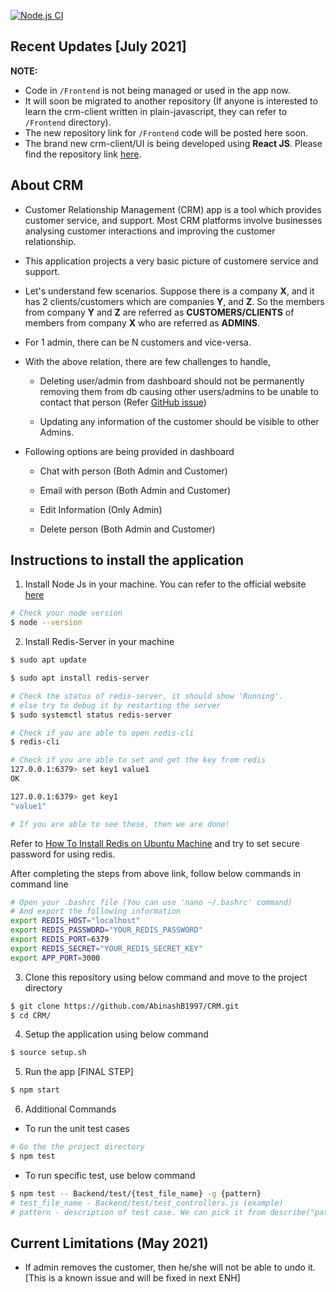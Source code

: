 [![Node.js CI](https://github.com/AbinashB1997/CRM/actions/workflows/github-actions.yml/badge.svg?branch=master)](https://github.com/AbinashB1997/CRM/actions/workflows/github-actions.yml)

## Recent Updates [July 2021]

**NOTE:**
- Code in `/Frontend` is not being managed or used in the app now.
- It will soon be migrated to another repository (If anyone is interested to learn the crm-client written in plain-javascript, they can refer to `/Frontend` directory).
- The new repository link for `/Frontend` code will be posted here soon.
- The brand new crm-client/UI is being developed using **React JS**. Please find the repository link [here](https://github.com/AbinashB1997/crm-client).

## About CRM
- Customer Relationship Management (CRM) app is a tool which provides customer service, and support. Most CRM platforms involve businesses analysing customer interactions and improving the customer relationship.

- This application projects a very basic picture of customere service and support.

- Let's understand few scenarios. Suppose there is a company **X**, and it has 2 clients/customers which are companies **Y**, and **Z**. So the members from company **Y** and **Z** are referred as **CUSTOMERS/CLIENTS** of members from company **X** who are referred as **ADMINS**.

- For 1 admin, there can be N customers and vice-versa.

- With the above relation, there are few challenges to handle,
    - Deleting user/admin from dashboard should not be permanently removing them from db causing other users/admins to be unable to contact that person (Refer [GitHub issue](https://github.com/AbinashB1997/CRM/issues/31))
    
    - Updating any information of the customer should be visible to other Admins.
- Following options are being provided in dashboard
    - Chat with person (Both Admin and Customer)

    - Email with person (Both Admin and Customer)
    
    - Edit Information (Only Admin)
    
    - Delete person (Both Admin and Customer)

## Instructions to install the application
1. Install Node Js in your machine. You can refer to the official website [here](https://nodejs.org/en/download/)

```bash
# Check your node version
$ node --version
```

2. Install Redis-Server in your machine

```bash
$ sudo apt update

$ sudo apt install redis-server

# Check the status of redis-server, it should show 'Running'.
# else try to debug it by restarting the server
$ sudo systemctl status redis-server

# Check if you are able to open redis-cli
$ redis-cli

# Check if you are able to set and get the key from redis
127.0.0.1:6379> set key1 value1
OK

127.0.0.1:6379> get key1
"value1"

# If you are able to see these, then we are done!
```

Refer to [How To Install Redis on Ubuntu Machine](https://www.digitalocean.com/community/tutorials/how-to-install-and-secure-redis-on-ubuntu-18-04) and try to set secure password for using redis.

After completing the steps from above link, follow below commands in command line

```bash
# Open your .bashrc file (You can use 'nano ~/.bashrc' command)
# And export the following information
export REDIS_HOST="localhost"
export REDIS_PASSWORD="YOUR_REDIS_PASSWORD"
export REDIS_PORT=6379
export REDIS_SECRET="YOUR_REDIS_SECRET_KEY"
export APP_PORT=3000
```

3. Clone this repository using below command and move to the project directory

```bash
$ git clone https://github.com/AbinashB1997/CRM.git
$ cd CRM/
```

4. Setup the application using below command

```bash
$ source setup.sh
```

5. Run the app [FINAL STEP]

```bash
$ npm start
```

6. Additional Commands
- To run the unit test cases

```bash
# Go the the project directory
$ npm test
```

- To run specific test, use below command
```bash
$ npm test -- Backend/test/{test_file_name} -g {pattern}
# test_file_name - Backend/test/test_controllers.js (example)
# pattern - description of test case. We can pick it from describe("pattern", callback) or it("pattern", callback)
```
## Current Limitations (May 2021)

- If admin removes the customer, then he/she will not be able to undo it. [This is a known issue and will be fixed in next ENH]